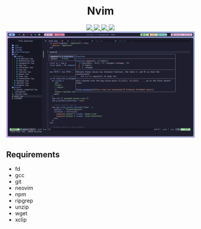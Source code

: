 <div align="center">
  <h1>Nvim</h1>
  <a href="https://github.com/neovim/neovim">
    <img src="https://img.shields.io/badge/neovim-0.8.2-informational.svg?style=for-the-badge&logo=python&color=b4befe&logoColor=cdd6f4&labelColor=1e1e2e" />
  </a>
  <a href="#Nvim">
    <img src="https://img.shields.io/github/repo-size/jx11r/nvim?style=for-the-badge&logo=gitbook&color=f2cdcd&logoColor=cdd6f4&labelColor=1e1e2e" />
  </a>
  <a href="https://github.com/jx11r/nvim/stargazers">
    <img src="https://img.shields.io/github/stars/jx11r/nvim?style=for-the-badge&logo=starship&color=94e2d5&logoColor=cdd6f4&labelColor=1e1e2e" />
  </a>
  <a href="https://github.com/jx11r/nvim/blob/main/LICENSE">
    <img src="https://img.shields.io/static/v1.svg?style=for-the-badge&color=cba6f7&labelColor=1e1e2e&label=License&message=GPL-3.0" />
  </a>
</div>
<div align="center">
  <img src="https://raw.githubusercontent.com/jx11r/src/!/img/neovim.png" />
</div>

## Requirements
- fd
- gcc
- git
- neovim
- npm
- ripgrep
- unzip
- wget
- xclip
